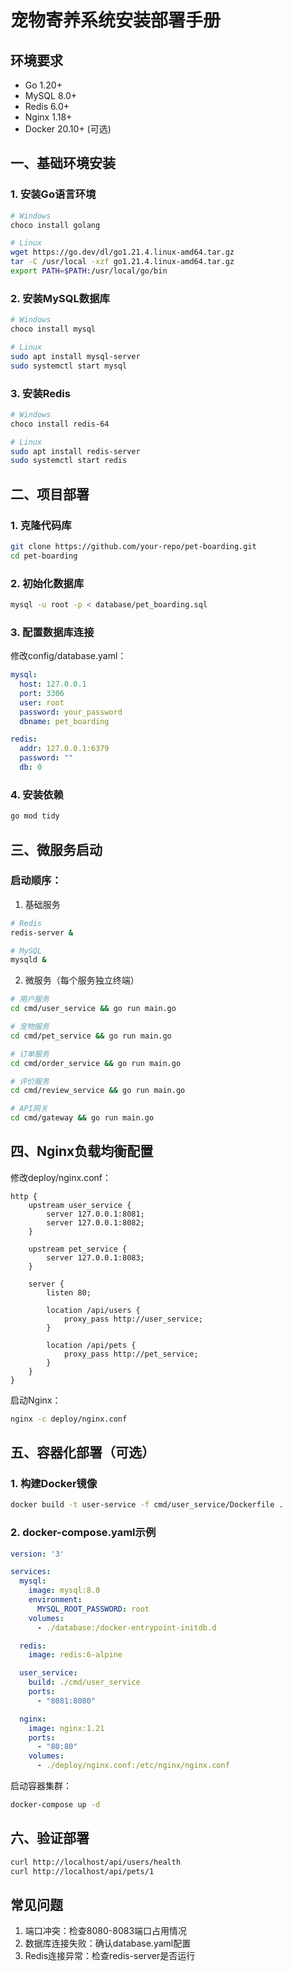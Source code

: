 # 宠物寄养系统安装部署手册

## 环境要求
- Go 1.20+
- MySQL 8.0+
- Redis 6.0+
- Nginx 1.18+
- Docker 20.10+ (可选)

## 一、基础环境安装

### 1. 安装Go语言环境
```bash
# Windows
choco install golang

# Linux
wget https://go.dev/dl/go1.21.4.linux-amd64.tar.gz
tar -C /usr/local -xzf go1.21.4.linux-amd64.tar.gz
export PATH=$PATH:/usr/local/go/bin
```

### 2. 安装MySQL数据库
```bash
# Windows
choco install mysql

# Linux
sudo apt install mysql-server
sudo systemctl start mysql
```

### 3. 安装Redis
```bash
# Windows
choco install redis-64

# Linux
sudo apt install redis-server
sudo systemctl start redis
```

## 二、项目部署

### 1. 克隆代码库
```bash
git clone https://github.com/your-repo/pet-boarding.git
cd pet-boarding
```

### 2. 初始化数据库
```bash
mysql -u root -p < database/pet_boarding.sql
```

### 3. 配置数据库连接
修改config/database.yaml：
```yaml
mysql:
  host: 127.0.0.1
  port: 3306
  user: root
  password: your_password
  dbname: pet_boarding

redis:
  addr: 127.0.0.1:6379
  password: ""
  db: 0
```

### 4. 安装依赖
```bash
go mod tidy
```

## 三、微服务启动

### 启动顺序：
1. 基础服务
```bash
# Redis
redis-server &

# MySQL
mysqld &
```

2. 微服务（每个服务独立终端）
```bash
# 用户服务
cd cmd/user_service && go run main.go

# 宠物服务
cd cmd/pet_service && go run main.go

# 订单服务
cd cmd/order_service && go run main.go

# 评价服务
cd cmd/review_service && go run main.go

# API网关
cd cmd/gateway && go run main.go
```

## 四、Nginx负载均衡配置
修改deploy/nginx.conf：
```nginx
http {
    upstream user_service {
        server 127.0.0.1:8081;
        server 127.0.0.1:8082;
    }

    upstream pet_service {
        server 127.0.0.1:8083;
    }

    server {
        listen 80;

        location /api/users {
            proxy_pass http://user_service;
        }

        location /api/pets {
            proxy_pass http://pet_service;
        }
    }
}
```
启动Nginx：
```bash
nginx -c deploy/nginx.conf
```

## 五、容器化部署（可选）

### 1. 构建Docker镜像
```bash
docker build -t user-service -f cmd/user_service/Dockerfile .
```

### 2. docker-compose.yaml示例
```yaml
version: '3'

services:
  mysql:
    image: mysql:8.0
    environment:
      MYSQL_ROOT_PASSWORD: root
    volumes:
      - ./database:/docker-entrypoint-initdb.d

  redis:
    image: redis:6-alpine

  user_service:
    build: ./cmd/user_service
    ports:
      - "8081:8080"

  nginx:
    image: nginx:1.21
    ports:
      - "80:80"
    volumes:
      - ./deploy/nginx.conf:/etc/nginx/nginx.conf
```

启动容器集群：
```bash
docker-compose up -d
```

## 六、验证部署
```bash
curl http://localhost/api/users/health
curl http://localhost/api/pets/1
```

## 常见问题
1. 端口冲突：检查8080-8083端口占用情况
2. 数据库连接失败：确认database.yaml配置
3. Redis连接异常：检查redis-server是否运行